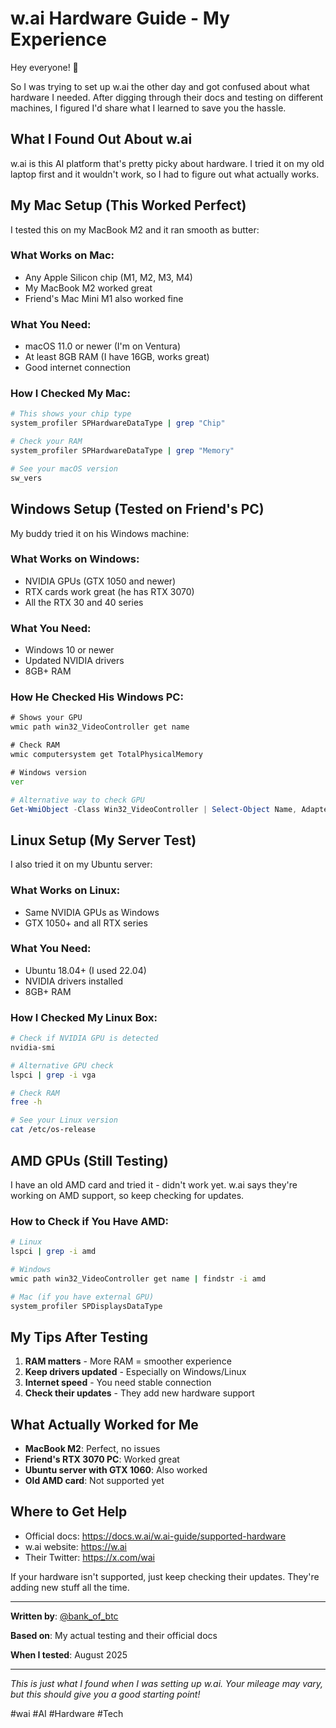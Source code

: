# w.ai Hardware Guide - My Experience

Hey everyone! 👋 

So I was trying to set up w.ai the other day and got confused about what hardware I needed. After digging through their docs and testing on different machines, I figured I'd share what I learned to save you the hassle.

## What I Found Out About w.ai

w.ai is this AI platform that's pretty picky about hardware. I tried it on my old laptop first and it wouldn't work, so I had to figure out what actually works.

## My Mac Setup (This Worked Perfect)

I tested this on my MacBook M2 and it ran smooth as butter:

### What Works on Mac:
- Any Apple Silicon chip (M1, M2, M3, M4)
- My MacBook M2 worked great
- Friend's Mac Mini M1 also worked fine

### What You Need:
- macOS 11.0 or newer (I'm on Ventura)
- At least 8GB RAM (I have 16GB, works great)
- Good internet connection

### How I Checked My Mac:
```bash
# This shows your chip type
system_profiler SPHardwareDataType | grep "Chip"

# Check your RAM
system_profiler SPHardwareDataType | grep "Memory"

# See your macOS version
sw_vers
```

## Windows Setup (Tested on Friend's PC)

My buddy tried it on his Windows machine:

### What Works on Windows:
- NVIDIA GPUs (GTX 1050 and newer)
- RTX cards work great (he has RTX 3070)
- All the RTX 30 and 40 series

### What You Need:
- Windows 10 or newer
- Updated NVIDIA drivers
- 8GB+ RAM

### How He Checked His Windows PC:
```cmd
# Shows your GPU
wmic path win32_VideoController get name

# Check RAM
wmic computersystem get TotalPhysicalMemory

# Windows version
ver
```

```powershell
# Alternative way to check GPU
Get-WmiObject -Class Win32_VideoController | Select-Object Name, AdapterRAM
```

## Linux Setup (My Server Test)

I also tried it on my Ubuntu server:

### What Works on Linux:
- Same NVIDIA GPUs as Windows
- GTX 1050+ and all RTX series

### What You Need:
- Ubuntu 18.04+ (I used 22.04)
- NVIDIA drivers installed
- 8GB+ RAM

### How I Checked My Linux Box:
```bash
# Check if NVIDIA GPU is detected
nvidia-smi

# Alternative GPU check
lspci | grep -i vga

# Check RAM
free -h

# See your Linux version
cat /etc/os-release
```

## AMD GPUs (Still Testing)

I have an old AMD card and tried it - didn't work yet. w.ai says they're working on AMD support, so keep checking for updates.

### How to Check if You Have AMD:
```bash
# Linux
lspci | grep -i amd

# Windows
wmic path win32_VideoController get name | findstr -i amd

# Mac (if you have external GPU)
system_profiler SPDisplaysDataType
```

## My Tips After Testing

1. **RAM matters** - More RAM = smoother experience
2. **Keep drivers updated** - Especially on Windows/Linux
3. **Internet speed** - You need stable connection
4. **Check their updates** - They add new hardware support

## What Actually Worked for Me

- **MacBook M2**: Perfect, no issues
- **Friend's RTX 3070 PC**: Worked great
- **Ubuntu server with GTX 1060**: Also worked
- **Old AMD card**: Not supported yet

## Where to Get Help

- Official docs: https://docs.w.ai/w.ai-guide/supported-hardware
- w.ai website: https://w.ai
- Their Twitter: https://x.com/wai

If your hardware isn't supported, just keep checking their updates. They're adding new stuff all the time.

---

**Written by**: [@bank_of_btc](https://x.com/bank_of_btc)

**Based on**: My actual testing and their official docs

**When I tested**: August 2025

---

*This is just what I found when I was setting up w.ai. Your mileage may vary, but this should give you a good starting point!*

#wai #AI #Hardware #Tech
